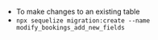 - To make changes to an existing table
- `npx sequelize migration:create --name modify_bookings_add_new_fields`
